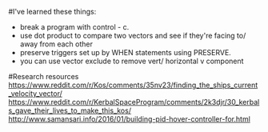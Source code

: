 #I've learned these things:
- break a program with control - c.
- use dot product to compare two vectors and see if they're facing to/ away from each other
- preserve triggers set up by WHEN statements using PRESERVE. 
- you can use vector exclude to remove vert/ horizontal v component 


#Research resources 
https://www.reddit.com/r/Kos/comments/35nv23/finding_the_ships_current_velocity_vector/
https://www.reddit.com/r/KerbalSpaceProgram/comments/2k3djr/30_kerbals_gave_their_lives_to_make_this_kos/
http://www.samansari.info/2016/01/building-pid-hover-controller-for.html
